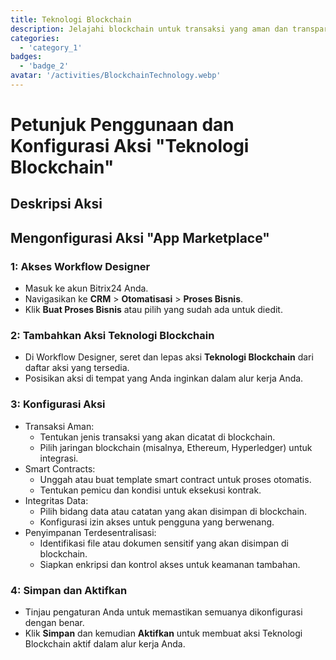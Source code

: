 ```yaml
---
title: Teknologi Blockchain
description: Jelajahi blockchain untuk transaksi yang aman dan transparan.
categories: 
  - 'category_1'
badges: 
  - 'badge_2'
avatar: '/activities/BlockchainTechnology.webp'
---
```

# Petunjuk Penggunaan dan Konfigurasi Aksi "Teknologi Blockchain"

## Deskripsi Aksi

## **Mengonfigurasi Aksi "App Marketplace"**

### 1: Akses Workflow Designer
- Masuk ke akun Bitrix24 Anda.
- Navigasikan ke **CRM** > **Otomatisasi** > **Proses Bisnis**.
- Klik **Buat Proses Bisnis** atau pilih yang sudah ada untuk diedit.

### 2: Tambahkan Aksi Teknologi Blockchain
- Di Workflow Designer, seret dan lepas aksi **Teknologi Blockchain** dari daftar aksi yang tersedia.
- Posisikan aksi di tempat yang Anda inginkan dalam alur kerja Anda.

### 3: Konfigurasi Aksi
- Transaksi Aman:
  - Tentukan jenis transaksi yang akan dicatat di blockchain.
  - Pilih jaringan blockchain (misalnya, Ethereum, Hyperledger) untuk integrasi.
- Smart Contracts:
  - Unggah atau buat template smart contract untuk proses otomatis.
  - Tentukan pemicu dan kondisi untuk eksekusi kontrak.
- Integritas Data:
  - Pilih bidang data atau catatan yang akan disimpan di blockchain.
  - Konfigurasi izin akses untuk pengguna yang berwenang.
- Penyimpanan Terdesentralisasi:
  - Identifikasi file atau dokumen sensitif yang akan disimpan di blockchain.
  - Siapkan enkripsi dan kontrol akses untuk keamanan tambahan.

### 4: Simpan dan Aktifkan
- Tinjau pengaturan Anda untuk memastikan semuanya dikonfigurasi dengan benar.
- Klik **Simpan** dan kemudian **Aktifkan** untuk membuat aksi Teknologi Blockchain aktif dalam alur kerja Anda.